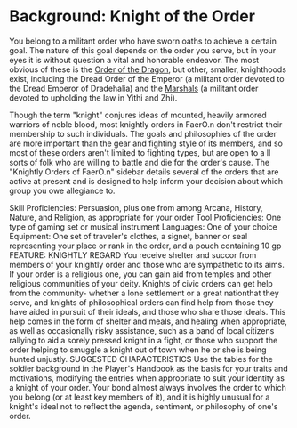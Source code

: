 # Background: Knight of the Order
You belong to a militant order who have sworn oaths to achieve a certain goal. The nature of this goal depends on the order you serve, but in your eyes it is without question a vital and honorable endeavor. The most obvious of these is the [Order of the Dragon](/Organizations/DraconicOrder/DraconicOrder.md), but other, smaller, knighthoods exist, including the Dread Order of the Emperor (a militant order devoted to the Dread Emperor of Dradehalia) and the [Marshals](/Organizations/MilitantOrders/Marshals.md) (a militant order devoted to upholding the law in Yithi and Zhi).





Though the term "knight" conjures ideas of mounted,
heavily armored warriors of noble blood, most knightly
orders in FaerO.n don't restrict their membership to such
individuals. The goals and philosophies of the order are
more important than the gear and fighting style of its
members, and so most of these orders aren't limited to
fighting types, but are open to a ll sorts of folk who are
willing to battle and die for the order's cause.
The "Knightly Orders of FaerO.n" sidebar details
several of the orders that are active at present and is designed
to help inform your decision about which group
you owe allegiance to.

Skill Proficiencies: Persuasion, plus one from among
Arcana, History, Nature, and Religion, as appropriate
for your order
Tool Proficiencies: One type of gaming set or musical
instrument
Languages: One of your choice
Equipment: One set of traveler's clothes, a signet,
banner or seal representing your place or rank in the
order, and a pouch containing 10 gp
FEATURE: KNIGHTLY REGARD
You receive shelter and succor from members of your
knightly order and those who are sympathetic to its
aims. If your order is a religious one, you can gain aid
from temples and other religious communities of your
deity. Knights of civic orders can get help from the community-
whether a lone settlement or a great nationthat
they serve, and knights of philosophical orders can
find help from those they have aided in pursuit of their
ideals, and those who share those ideals.
This help comes in the form of shelter and meals, and
healing when appropriate, as well as occasionally risky
assistance, such as a band of local citizens rallying to
aid a sorely pressed knight in a fight, or those who support
the order helping to smuggle a knight out of town
when he or she is being hunted unjustly.
SUGGESTED CHARACTERISTICS
Use the tables for the soldier background in the Player's
Handbook as the basis for your traits and motivations,
modifying the entries when appropriate to suit your
identity as a knight of your order.
Your bond almost always involves the order to which
you belong (or at least key members of it), and it is highly
unusual for a knight's ideal not to reflect the agenda,
sentiment, or philosophy of one's order.
